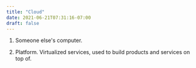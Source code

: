 ```yaml
---
title: "Cloud"
date: 2021-06-21T07:31:16-07:00
draft: false
---
```


1. Someone else's computer.

1. Platform. Virtualized services, used to build products and services on top of.
